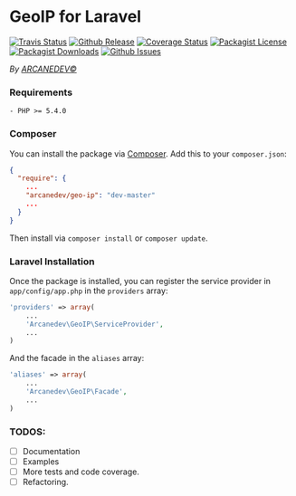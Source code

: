 GeoIP for Laravel
==============
[![Travis Status](http://img.shields.io/travis/ARCANEDEV/GeoIP.svg?style=flat-square)](https://travis-ci.org/ARCANEDEV/GeoIP)
[![Github Release](http://img.shields.io/github/release/ARCANEDEV/GeoIP.svg?style=flat-square)](https://github.com/ARCANEDEV/GeoIP/releases)
[![Coverage Status](http://img.shields.io/coveralls/ARCANEDEV/GeoIP.svg?style=flat-square)](https://coveralls.io/r/ARCANEDEV/GeoIP?branch=master)
[![Packagist License](http://img.shields.io/packagist/l/ARCANEDEV/GeoIP.svg?style=flat-square)](https://github.com/ARCANEDEV/GeoIP/blob/master/LICENSE)
[![Packagist Downloads](https://img.shields.io/packagist/dt/arcanedev/geo-ip.svg?style=flat-square)](https://packagist.org/packages/arcanedev/geo-ip)
[![Github Issues](http://img.shields.io/github/issues/ARCANEDEV/GeoIP.svg?style=flat-square)](https://github.com/ARCANEDEV/GeoIP/issues)

*By [ARCANEDEV&copy;](http://www.arcanedev.net/)*

### Requirements
    
    - PHP >= 5.4.0
    
### Composer

You can install the package via [Composer](http://getcomposer.org/). Add this to your `composer.json`:

```json
{
  "require": {
    ...
    "arcanedev/geo-ip": "dev-master"
    ...
  }
}
```
    
Then install via `composer install` or `composer update`.

### Laravel Installation
Once the package is installed, you can register the service provider in `app/config/app.php` in the `providers` array:

```php
'providers' => array(
    ...
    'Arcanedev\GeoIP\ServiceProvider',
    ...
)
```

And the facade in the `aliases` array:

```php
'aliases' => array(
    ...
    'Arcanedev\GeoIP\Facade',
    ...
)
```

### TODOS:

  - [ ] Documentation
  - [ ] Examples
  - [ ] More tests and code coverage.
  - [ ] Refactoring.
